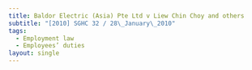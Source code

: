 ```yaml
---
title: Baldor Electric (Asia) Pte Ltd v Liew Chin Choy and others
subtitle: "[2010] SGHC 32 / 28\_January\_2010"
tags:
  - Employment law
  - Employees’ duties
layout: single
---
```


